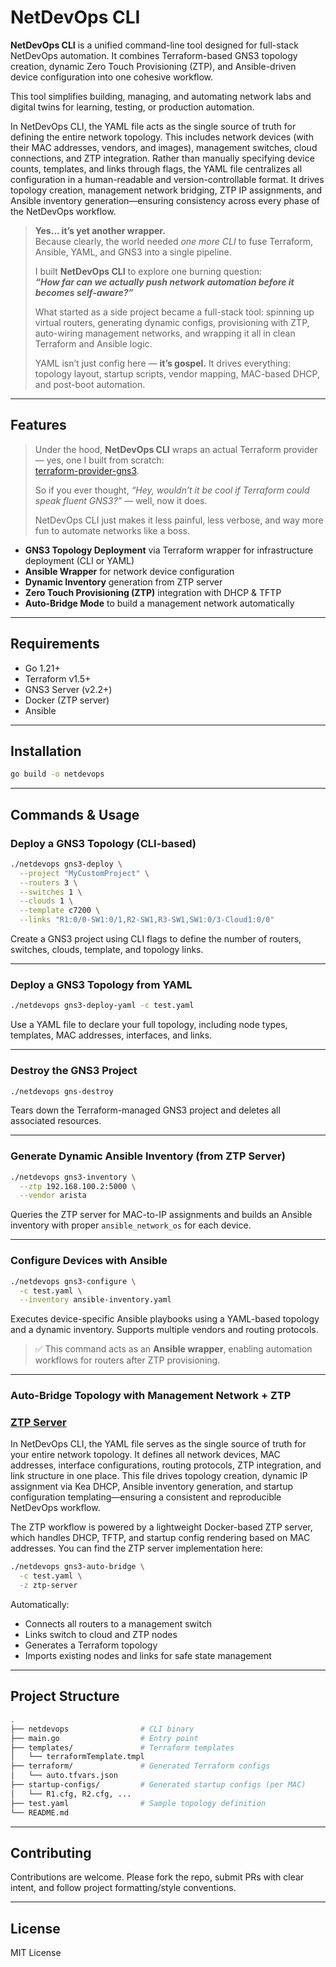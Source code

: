 # NetDevOps CLI

**NetDevOps CLI** is a unified command-line tool designed for full-stack NetDevOps automation. It combines Terraform-based GNS3 topology creation, dynamic Zero Touch Provisioning (ZTP), and Ansible-driven device configuration into one cohesive workflow.

This tool simplifies building, managing, and automating network labs and digital twins for learning, testing, or production automation.

In NetDevOps CLI, the YAML file acts as the single source of truth for defining the entire network topology. This includes network devices (with their MAC addresses, vendors, and images), management switches, cloud connections, and ZTP integration. Rather than manually specifying device counts, templates, and links through flags, the YAML file centralizes all configuration in a human-readable and version-controllable format. It drives topology creation, management network bridging, ZTP IP assignments, and Ansible inventory generation—ensuring consistency across every phase of the NetDevOps workflow.

> **Yes… it’s yet another wrapper.**  
> Because clearly, the world needed *one more CLI* to fuse Terraform, Ansible, YAML, and GNS3 into a single pipeline.  
>  
> I built **NetDevOps CLI** to explore one burning question:  
> **_“How far can we actually push network automation before it becomes self-aware?”_**
>  
> What started as a side project became a full-stack tool: spinning up virtual routers, generating dynamic configs, provisioning with ZTP, auto-wiring management networks, and wrapping it all in clean Terraform and Ansible logic.  
>  
> YAML isn’t just config here — **it’s gospel.** It drives everything: topology layout, startup scripts, vendor mapping, MAC-based DHCP, and post-boot automation.

---

## Features

> Under the hood, **NetDevOps CLI** wraps an actual Terraform provider — yes, one I built from scratch:  
> [terraform-provider-gns3](https://github.com/NetOpsChic/terraform-provider-gns3).  
>  
> So if you ever thought, *“Hey, wouldn’t it be cool if Terraform could speak fluent GNS3?”* — well, now it does.  
>  
> NetDevOps CLI just makes it less painful, less verbose, and way more fun to automate networks like a boss.


- **GNS3 Topology Deployment** via Terraform wrapper for infrastructure deployment (CLI or YAML)
- **Ansible Wrapper** for network device configuration
- **Dynamic Inventory** generation from ZTP server
- **Zero Touch Provisioning (ZTP)** integration with DHCP & TFTP
- **Auto-Bridge Mode** to build a management network automatically

---

## Requirements

- Go 1.21+
- Terraform v1.5+
- GNS3 Server (v2.2+)
- Docker (ZTP server)
- Ansible

---

## Installation

```bash
go build -o netdevops
```

---

## Commands & Usage

### Deploy a GNS3 Topology (CLI-based)

```bash
./netdevops gns3-deploy \
  --project "MyCustomProject" \
  --routers 3 \
  --switches 1 \
  --clouds 1 \
  --template c7200 \
  --links "R1:0/0-SW1:0/1,R2-SW1,R3-SW1,SW1:0/3-Cloud1:0/0"
```

Create a GNS3 project using CLI flags to define the number of routers, switches, clouds, template, and topology links.

---

### Deploy a GNS3 Topology from YAML

```bash
./netdevops gns3-deploy-yaml -c test.yaml
```

Use a YAML file to declare your full topology, including node types, templates, MAC addresses, interfaces, and links.

---

### Destroy the GNS3 Project

```bash
./netdevops gns-destroy
```

Tears down the Terraform-managed GNS3 project and deletes all associated resources.

---

### Generate Dynamic Ansible Inventory (from ZTP Server)

```bash
./netdevops gns3-inventory \
  --ztp 192.168.100.2:5000 \
  --vendor arista
```

Queries the ZTP server for MAC-to-IP assignments and builds an Ansible inventory with proper `ansible_network_os` for each device.

---

### Configure Devices with Ansible

```bash
./netdevops gns3-configure \
  -c test.yaml \
  --inventory ansible-inventory.yaml
```

Executes device-specific Ansible playbooks using a YAML-based topology and a dynamic inventory. Supports multiple vendors and routing protocols.

> ✅ This command acts as an **Ansible wrapper**, enabling automation workflows for routers after ZTP provisioning.

---

### Auto-Bridge Topology with Management Network + ZTP

### [ZTP Server](https://github.com/NetOpsChic/ztp-server)

In NetDevOps CLI, the YAML file serves as the single source of truth for your entire network topology. It defines all network devices, MAC addresses, interface configurations, routing protocols, ZTP integration, and link structure in one place. This file drives topology creation, dynamic IP assignment via Kea DHCP, Ansible inventory generation, and startup configuration templating—ensuring a consistent and reproducible NetDevOps workflow.

The ZTP workflow is powered by a lightweight Docker-based ZTP server, which handles DHCP, TFTP, and startup config rendering based on MAC addresses. You can find the ZTP server implementation here:



```bash
./netdevops gns3-auto-bridge \
  -c test.yaml \
  -z ztp-server
```

Automatically:
- Connects all routers to a management switch
- Links switch to cloud and ZTP nodes
- Generates a Terraform topology
- Imports existing nodes and links for safe state management

---

## Project Structure

```bash
.
├── netdevops                # CLI binary
├── main.go                  # Entry point
├── templates/               # Terraform templates
│   └── terraformTemplate.tmpl
├── terraform/               # Generated Terraform configs
│   └── auto.tfvars.json
├── startup-configs/         # Generated startup configs (per MAC)
│   └── R1.cfg, R2.cfg, ...
├── test.yaml                # Sample topology definition
└── README.md
```

---

## Contributing

Contributions are welcome. Please fork the repo, submit PRs with clear intent, and follow project formatting/style conventions.

---

## License

MIT License